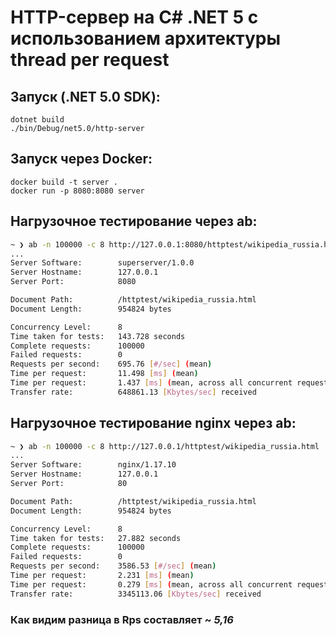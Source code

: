 # HTTP-сервер на C# .NET 5 с использованием архитектуры thread per request

## Запуск (.NET 5.0 SDK):
```
dotnet build
./bin/Debug/net5.0/http-server
```

## Запуск через Docker:
```
docker build -t server .
docker run -p 8080:8080 server
```
## Нагрузочное тестирование через ab:
```sh
~ ❯ ab -n 100000 -c 8 http://127.0.0.1:8080/httptest/wikipedia_russia.html
...
Server Software:        superserver/1.0.0
Server Hostname:        127.0.0.1
Server Port:            8080

Document Path:          /httptest/wikipedia_russia.html
Document Length:        954824 bytes

Concurrency Level:      8
Time taken for tests:   143.728 seconds
Complete requests:      100000
Failed requests:        0
Requests per second:    695.76 [#/sec] (mean)
Time per request:       11.498 [ms] (mean)
Time per request:       1.437 [ms] (mean, across all concurrent requests)
Transfer rate:          648861.13 [Kbytes/sec] received
```
## Нагрузочное тестирование nginx через ab:
```sh
~ ❯ ab -n 100000 -c 8 http://127.0.0.1/httptest/wikipedia_russia.html
...
Server Software:        nginx/1.17.10
Server Hostname:        127.0.0.1
Server Port:            80

Document Path:          /httptest/wikipedia_russia.html
Document Length:        954824 bytes

Concurrency Level:      8
Time taken for tests:   27.882 seconds
Complete requests:      100000
Failed requests:        0
Requests per second:    3586.53 [#/sec] (mean)
Time per request:       2.231 [ms] (mean)
Time per request:       0.279 [ms] (mean, across all concurrent requests)
Transfer rate:          3345113.06 [Kbytes/sec] received
```

### Как видим разница в Rps составляет ~ _5,16_
